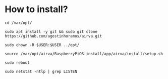 # How to install?


`cd /var/opt/`

`sudo apt install -y git && sudo git clone https://github.com/agostinhoramos/airva.git`

`sudo chown -R $USER:$USER ../opt/`

`source /var/opt/airva/RaspberryPiOS-install/app/airva/install/setup.sh`

`sudo reboot`

`sudo netstat -ntlp | grep LISTEN`